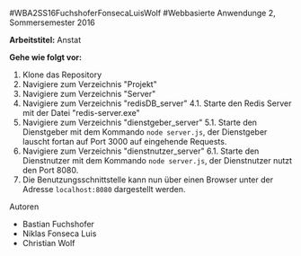 #WBA2SS16FuchshoferFonsecaLuisWolf
#Webbasierte Anwendunge 2, Sommersemester 2016


**Arbeitstitel:** Anstat

**Gehe wie folgt vor:**

1. Klone das Repository
2. Navigiere zum Verzeichnis "Projekt"
3. Navigiere zum Verzeichnis "Server"
4. Navigiere zum Verzeichnis "redisDB_server"
4.1. Starte den Redis Server mit der Datei "redis-server.exe"
5. Navigiere zum Verzeichnis "dienstgeber_server"
5.1. Starte den Dienstgeber mit dem Kommando ``node server.js``, der Dienstgeber lauscht fortan auf Port 3000 auf eingehende Requests.
6. Navigiere zum Verzeichnis "dienstnutzer_server"
6.1. Starte den Dienstnutzer mit dem Kommando ``node server.js``, der Dienstnutzer nutzt den Port 8080.
6. Die Benutzungsschnittstelle kann nun über einen Browser unter der Adresse ``localhost:8080`` dargestellt werden.


Autoren
* Bastian Fuchshofer
* Niklas Fonseca Luis
* Christian Wolf
